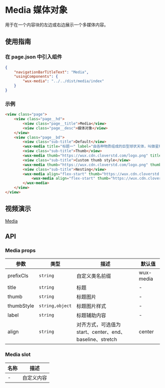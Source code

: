 # Media 媒体对象

用于在一个内容块的左边或右边展示一个多媒体内容。

## 使用指南

### 在 page.json 中引入组件

```json
{
    "navigationBarTitleText": "Media",
    "usingComponents": {
        "wux-media": "../../dist/media/index"
    }
}
```

### 示例

```html
<view class="page">
    <view class="page__hd">
        <view class="page__title">Media</view>
        <view class="page__desc">媒体对象</view>
    </view>
    <view class="page__bd">
        <view class="sub-title">Default</view>
        <wux-media title="标题一" label="由各种物质组成的巨型球状天体，叫做星球。星球有一定的形状，有自己的运行轨道。"></wux-media>
        <view class="sub-title">Thumb</view>
        <wux-media thumb="https://wux.cdn.cloverstd.com/logo.png" title="标题一" label="由各种物质组成的巨型球状天体，叫做星球。星球有一定的形状，有自己的运行轨道。"></wux-media>
        <view class="sub-title">Custom thumb style</view>
        <wux-media thumb="https://wux.cdn.cloverstd.com/logo.png" thumb-style="border-radius: 50%" title="标题一" label="由各种物质组成的巨型球状天体，叫做星球。星球有一定的形状，有自己的运行轨道。"></wux-media>
        <view class="sub-title">Nesting</view>
        <wux-media align="flex-start" thumb="https://wux.cdn.cloverstd.com/logo.png" title="标题一" label="由各种物质组成的巨型球状天体，叫做星球。星球有一定的形状，有自己的运行轨道。">
            <wux-media align="flex-start" thumb="https://wux.cdn.cloverstd.com/logo.png" title="标题一" label="由各种物质组成的巨型球状天体，叫做星球。星球有一定的形状，有自己的运行轨道。"></wux-media>
        </wux-media>
    </view>
</view>
```

## 视频演示

[Media](./_media/media.mp4 ':include :type=iframe width=375px height=667px')

## API

### Media props

| 参数 | 类型 | 描述 | 默认值 |
| --- | --- | --- | --- |
| prefixCls | <code>string</code> | 自定义类名前缀 | wux-media |
| title | <code>string</code> | 标题 | - |
| thumb | <code>string</code> | 标题图片 | - |
| thumbStyle | <code>string,object</code> | 标题图片样式 | - |
| label | <code>string</code> | 标题辅助内容 | - |
| align | <code>string</code> | 对齐方式，可选值为 start、center、end、baseline、stretch | center |

### Media slot

| 名称 | 描述 |
| --- | --- |
| - | 自定义内容 |
